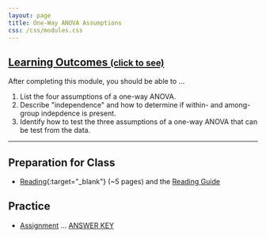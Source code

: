```yaml
---
layout: page
title: One-Way ANOVA Assumptions
css: /css/modules.css
---
```


<div class="panel-group-ILOs">
  <div class="panel panel-default">
    <div class="panel-heading">
      <h2 class="panel-title">
        <a data-toggle="collapse" href="#ILOs">Learning Outcomes <small>(click to see)</small></a>
      </h2>
    </div>
    <div id="ILOs" class="panel-collapse collapse">
      <div class="panel-body">
<p>After completing this module, you should be able to ...</p>

<ol>
  <li>List the four assumptions of a one-way ANOVA.</li>
  <li>Describe "independence" and how to determine if within- and among-group indepdence is present.</li>
  <li>Identify how to test the three assumptions of a one-way ANOVA that can be test from the data.</li>
</ol>
      </div>
    </div>
  </div>
</div>

----

## Preparation for Class

* [Reading](http://derekogle.com/Book207/ANOVA1Assumptions.html){:target="_blank"} (~5 pages) and the [Reading Guide](prep/ANOVA1Assumptions)

## Practice

* [Assignment](ce/ANOVA1Assumptions_CE1) ... [ANSWER KEY](cex/KEY_ANOVA1Assumptions_CE)
